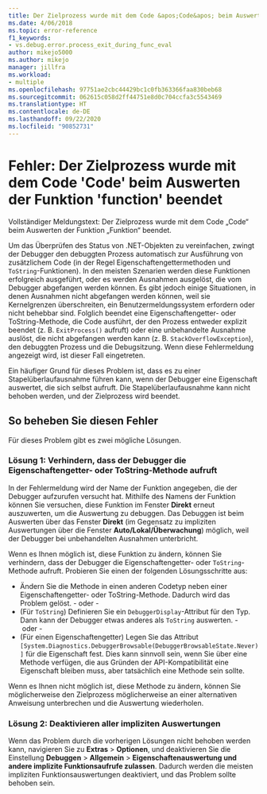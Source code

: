 ```yaml
---
title: Der Zielprozess wurde mit dem Code &apos;Code&apos; beim Auswerten der Funktion &apos;Funktion&apos; beendet | Microsoft-Dokumentation
ms.date: 4/06/2018
ms.topic: error-reference
f1_keywords:
- vs.debug.error.process_exit_during_func_eval
author: mikejo5000
ms.author: mikejo
manager: jillfra
ms.workload:
- multiple
ms.openlocfilehash: 97751ae2cbc44429bc1c0fb363366faa830beb68
ms.sourcegitcommit: 062615c058d2ff44751e8d0c704ccfa3c5543469
ms.translationtype: HT
ms.contentlocale: de-DE
ms.lasthandoff: 09/22/2020
ms.locfileid: "90852731"
---
```

# <a name="error-the-target-process-exited-with-code-39code39-while-evaluating-the-function-39function39"></a>Fehler: Der Zielprozess wurde mit dem Code &#39;Code&#39; beim Auswerten der Funktion &#39;function&#39; beendet

Vollständiger Meldungstext: Der Zielprozess wurde mit dem Code „Code“ beim Auswerten der Funktion „Funktion“ beendet.

Um das Überprüfen des Status von .NET-Objekten zu vereinfachen, zwingt der Debugger den debuggten Prozess automatisch zur Ausführung von zusätzlichem Code (in der Regel Eigenschaftengettermethoden und `ToString`-Funktionen). In den meisten Szenarien werden diese Funktionen erfolgreich ausgeführt, oder es werden Ausnahmen ausgelöst, die vom Debugger abgefangen werden können. Es gibt jedoch einige Situationen, in denen Ausnahmen nicht abgefangen werden können, weil sie Kernelgrenzen überschreiten, ein Benutzermeldungssystem erfordern oder nicht behebbar sind. Folglich beendet eine Eigenschaftengetter- oder ToString-Methode, die Code ausführt, der den Prozess entweder explizit beendet (z. B. `ExitProcess()` aufruft) oder eine unbehandelte Ausnahme auslöst, die nicht abgefangen werden kann (z. B. `StackOverflowException`), den debuggten Prozess und die Debugsitzung. Wenn diese Fehlermeldung angezeigt wird, ist dieser Fall eingetreten.

Ein häufiger Grund für dieses Problem ist, dass es zu einer Stapelüberlaufausnahme führen kann, wenn der Debugger eine Eigenschaft auswertet, die sich selbst aufruft. Die Stapelüberlaufausnahme kann nicht behoben werden, und der Zielprozess wird beendet.

## <a name="to-correct-this-error"></a>So beheben Sie diesen Fehler

Für dieses Problem gibt es zwei mögliche Lösungen.

### <a name="solution-1-prevent-the-debugger-from-calling-the-getter-property-or-tostring-method"></a>Lösung 1: Verhindern, dass der Debugger die Eigenschaftengetter- oder ToString-Methode aufruft 

In der Fehlermeldung wird der Name der Funktion angegeben, die der Debugger aufzurufen versucht hat. Mithilfe des Namens der Funktion können Sie versuchen, diese Funktion im Fenster **Direkt** erneut auszuwerten, um die Auswertung zu debuggen. Das Debuggen ist beim Auswerten über das Fenster **Direkt** (im Gegensatz zu impliziten Auswertungen über die Fenster **Auto/Lokal/Überwachung**) möglich, weil der Debugger bei unbehandelten Ausnahmen unterbricht.

Wenn es Ihnen möglich ist, diese Funktion zu ändern, können Sie verhindern, dass der Debugger die Eigenschaftengetter- oder `ToString`-Methode aufruft. Probieren Sie einen der folgenden Lösungsschritte aus:

* Ändern Sie die Methode in einen anderen Codetyp neben einer Eigenschaftengetter- oder ToString-Methode. Dadurch wird das Problem gelöst.
    - oder -
* (Für `ToString`) Definieren Sie ein `DebuggerDisplay`-Attribut für den Typ. Dann kann der Debugger etwas anderes als `ToString` auswerten.
    - oder -
* (Für einen Eigenschaftengetter) Legen Sie das Attribut `[System.Diagnostics.DebuggerBrowsable(DebuggerBrowsableState.Never)]` für die Eigenschaft fest. Dies kann sinnvoll sein, wenn Sie über eine Methode verfügen, die aus Gründen der API-Kompatibilität eine Eigenschaft bleiben muss, aber tatsächlich eine Methode sein sollte.

Wenn es Ihnen nicht möglich ist, diese Methode zu ändern, können Sie möglicherweise den Zielprozess möglicherweise an einer alternativen Anweisung unterbrechen und die Auswertung wiederholen.

### <a name="solution-2-disable-all-implicit-evaluation"></a>Lösung 2: Deaktivieren aller impliziten Auswertungen

Wenn das Problem durch die vorherigen Lösungen nicht behoben werden kann, navigieren Sie zu **Extras** > **Optionen**, und deaktivieren Sie die Einstellung **Debuggen** > **Allgemein** > **Eigenschaftenauswertung und andere implizite Funktionsaufrufe zulassen**. Dadurch werden die meisten impliziten Funktionsauswertungen deaktiviert, und das Problem sollte behoben sein.
